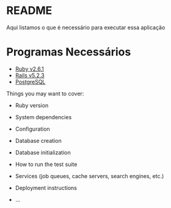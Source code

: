 # README

Aqui listamos o que é necessário para executar essa aplicação 

# Programas Necessários
- [Ruby v2.6.1](https://www.ruby-lang.org/pt/)
- [Rails v5.2.3](https://rubyonrails.org/)
- [PostgreSQL](https://www.postgresql.org/)



Things you may want to cover:

* Ruby version

* System dependencies

* Configuration

* Database creation

* Database initialization

* How to run the test suite

* Services (job queues, cache servers, search engines, etc.)

* Deployment instructions

* ...
